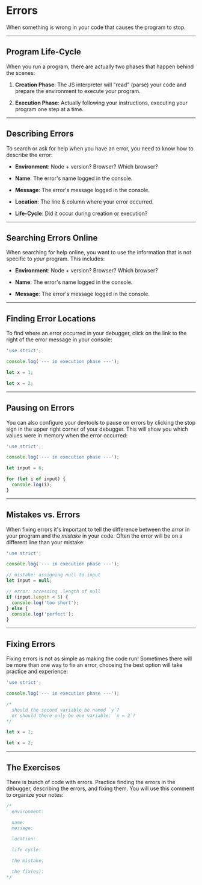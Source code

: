 # Errors

When something is wrong in your code that causes the program to stop.

---

## Program Life-Cycle

When you run a program, there are actually two phases that happen behind the
scenes:

1. **Creation Phase**: The JS interpreter will "read" (parse) your code and
   prepare the environment to execute your program.

2. **Execution Phase**: Actually following your instructions, executing your
   program one step at a time.

---

## Describing Errors

To search or ask for help when you have an error, you need to know how to
describe the error:

- **Environment**: Node + version? Browser? Which browser?

- **Name**: The error's name logged in the console.

- **Message**: The error's message logged in the console.

- **Location**: The line & column where your error occurred.

- **Life-Cycle**: Did it occur during creation or execution?

---

## Searching Errors Online

When searching for help online, you want to use the information that is not
specific to _your_ program. This includes:

- **Environment**: Node + version? Browser? Which browser?

- **Name**: The error's name logged in the console.

- **Message**: The error's message logged in the console.

---

## Finding Error Locations

To find where an error occurred in your debugger, click on the link to the right
of the error message in your console:

```js
'use strict';

console.log('--- in execution phase ---');

let x = 1;

let x = 2;
```

---

## Pausing on Errors

You can also configure your devtools to pause on errors by clicking the stop
sign in the upper right corner of your debugger. This will show you which values
were in memory when the error occurred:

```js
'use strict';

console.log('--- in execution phase ---');

let input = 6;

for (let i of input) {
  console.log(i);
}
```

---

## Mistakes vs. Errors

When fixing errors it's important to tell the difference between the _error_ in
your program and the _mistake_ in your code. Often the error will be on a
different line than your mistake:

```js
'use strict';

console.log('--- in execution phase ---');

// mistake: assigning null to input
let input = null;

// error: accessing .length of null
if (input.length < 5) {
  console.log('too short');
} else {
  console.log('perfect');
}
```

---

## Fixing Errors

Fixing errors is not as simple as making the code run! Sometimes there will be
more than one way to fix an error, choosing the best option will take practice
and experience:

```js
'use strict';

console.log('--- in execution phase ---');

/*
  should the second variable be named `y`?
  or should there only be one variable: `x = 2`?
*/

let x = 1;

let x = 2;
```

---

## The Exercises

There is bunch of code with errors. Practice finding the errors in the debugger,
describing the errors, and fixing them. You will use this comment to organize
your notes:

```js
/*
  environment:

  name:
  message:

  location:

  life cycle:

  the mistake:

  the fix(es):
*/
```

